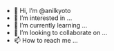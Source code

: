 - 👋 Hi, I’m @anilkyoto
- 👀 I’m interested in ...
- 🌱 I’m currently learning ...
- 💞️ I’m looking to collaborate on ...
- 📫 How to reach me ...

<!---
anilkyoto/anilkyoto is a ✨ special ✨ repository because its `README.md` (this file) appears on your GitHub profile.
You can click the Preview link to take a look at your changes.
--->
